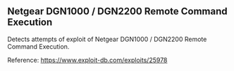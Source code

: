 ## Netgear DGN1000 / DGN2200 Remote Command Execution

Detects attempts of exploit of Netgear DGN1000 / DGN2200 Remote Command Execution.


Reference: https://www.exploit-db.com/exploits/25978
